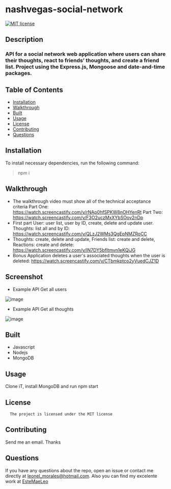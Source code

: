 # nashvegas-social-network

[![MIT license](https://img.shields.io/badge/License-MIT-blue.svg)](https://lbesson.mit-license.org/)

## Description

### API for a social network web application where users can share their thoughts, react to friends’ thoughts, and create a friend list. Project using the Express.js, Mongoose and date-and-time packages.

## Table of Contents

- [Installation](#installation)
- [Walkthrough](#walkthrough)
- [Built](#built)
- [Usage](#usage)
- [License](#license)
- [Contributing](#contributing)
- [Questions](#questions)

## Installation

To install necessary dependencies, run the following command:

> npm i

## Walkthrough

- The walkthrough video must show all of the technical acceptance criteria Part One: https://watch.screencastify.com/v/rNAp0hfSPKW8nOHYenRt Part Two: https://watch.screencastify.com/v/F3O2uczMxXYbSOov2nDp
- First part User: user list, user by ID, create, delete and update user. Thoughts: list all and by ID: https://watch.screencastify.com/v/QLzJ2WMs3QgEpNMZRoCC
- Thoughts: create, delete and update, Friends list: create and delete, Reactions: create and delete: https://watch.screencastify.com/v/IN7DY5bfItmvn1eKQiJG
- Bonus Application deletes a user's associated thoughts when the user is deleted:  https://watch.screencastify.com/v/CTbmkptco2yVuedCJZ1D

## Screenshot
- Example API Get all users

![image](https://user-images.githubusercontent.com/89478789/165305088-1c08f105-24ef-4e7f-a18d-69cf66818602.png)

- Example API Get all thoughts

![image](https://user-images.githubusercontent.com/89478789/165305218-2ef22e38-b84a-437b-89f3-e1d94625cf07.png)

## Built

- Javascript
- Nodejs
- MongoDB

## Usage

Clone iT, install MongoDB and run npm start

## License

      The project is licensed under the MIT license

## Contributing

Send me an email. Thanks

## Questions

If you have any questions about the repo, open an issue or contact me directly at <leonel_morales@hotmail.com>. Also you can find my excelente work at [EsteMaeLeo](https://www.github.com/EsteMaeLeo)
